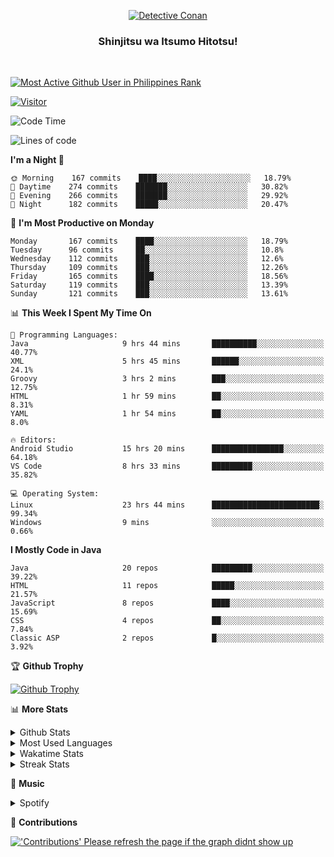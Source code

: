 <p align="center">
<a href="https://mrepol742.github.io">
  <img alt="Detective Conan" src="https://tenor.com/view/detective-detective-conan-anime-eyeglasses-gif-16507322.gif" /> 
  </a> 
  <h3 align="center">Shinjitsu wa Itsumo Hitotsu!</h3>
</p>
<br>

 
[![Most Active Github User in Philippines Rank](https://enibdhv97zm33sz.m.pipedream.net)](https://mrepol742.github.io)

[![Visitor](https://visitor-badge.glitch.me/badge?page_id=mrepol742)](https:/mrepol742.github.io)

[comment]: <> (This is a automated generated Data from github action workflow)
[comment]: <> (START OF GENERATED DATA)

<!--START_SECTION:waka-->
![Code Time](http://img.shields.io/badge/Code%20Time-357%20hrs%2018%20mins-blue)

![Lines of code](https://img.shields.io/badge/From%20Hello%20World%20I%27ve%20Written-300%20Thousand%20lines%20of%20code-blue)

**I'm a Night 🦉** 

```text
🌞 Morning    167 commits    ████░░░░░░░░░░░░░░░░░░░░░   18.79% 
🌆 Daytime    274 commits    ███████░░░░░░░░░░░░░░░░░░   30.82% 
🌃 Evening    266 commits    ███████░░░░░░░░░░░░░░░░░░   29.92% 
🌙 Night      182 commits    █████░░░░░░░░░░░░░░░░░░░░   20.47%

```
📅 **I'm Most Productive on Monday** 

```text
Monday       167 commits    ████░░░░░░░░░░░░░░░░░░░░░   18.79% 
Tuesday      96 commits     ██░░░░░░░░░░░░░░░░░░░░░░░   10.8% 
Wednesday    112 commits    ███░░░░░░░░░░░░░░░░░░░░░░   12.6% 
Thursday     109 commits    ███░░░░░░░░░░░░░░░░░░░░░░   12.26% 
Friday       165 commits    ████░░░░░░░░░░░░░░░░░░░░░   18.56% 
Saturday     119 commits    ███░░░░░░░░░░░░░░░░░░░░░░   13.39% 
Sunday       121 commits    ███░░░░░░░░░░░░░░░░░░░░░░   13.61%

```


📊 **This Week I Spent My Time On** 

```text
💬 Programming Languages: 
Java                     9 hrs 44 mins       ██████████░░░░░░░░░░░░░░░   40.77% 
XML                      5 hrs 45 mins       ██████░░░░░░░░░░░░░░░░░░░   24.1% 
Groovy                   3 hrs 2 mins        ███░░░░░░░░░░░░░░░░░░░░░░   12.75% 
HTML                     1 hr 59 mins        ██░░░░░░░░░░░░░░░░░░░░░░░   8.31% 
YAML                     1 hr 54 mins        ██░░░░░░░░░░░░░░░░░░░░░░░   8.0%

🔥 Editors: 
Android Studio           15 hrs 20 mins      ████████████████░░░░░░░░░   64.18% 
VS Code                  8 hrs 33 mins       █████████░░░░░░░░░░░░░░░░   35.82%

💻 Operating System: 
Linux                    23 hrs 44 mins      ████████████████████████░   99.34% 
Windows                  9 mins              ░░░░░░░░░░░░░░░░░░░░░░░░░   0.66%

```

**I Mostly Code in Java** 

```text
Java                     20 repos            █████████░░░░░░░░░░░░░░░░   39.22% 
HTML                     11 repos            █████░░░░░░░░░░░░░░░░░░░░   21.57% 
JavaScript               8 repos             ████░░░░░░░░░░░░░░░░░░░░░   15.69% 
CSS                      4 repos             ██░░░░░░░░░░░░░░░░░░░░░░░   7.84% 
Classic ASP              2 repos             █░░░░░░░░░░░░░░░░░░░░░░░░   3.92%

```



<!--END_SECTION:waka-->

[comment]: <> (END OF GENERATED DATA)

<p>

🏆 **Github Trophy**
  
<a href="https://mrepol742.github.io">
<img alt="Github Trophy" src="https://github-profile-trophy.vercel.app/?username=mrepol742&theme=gruvbox">
</a>
</p>

<p>

📊 **More Stats**
  
<details>
  <summary>Github Stats</summary>
  <br>
  <a href="https://mrepol742.github.io">
  <img alt="Github Stats" src="https://github-readme-stats.vercel.app/api?username=mrepol742&show_icons=true&count_private=true&theme=gruvbox">
</a>
  
  [comment]: <> (This is a automated generated Data from github action workflow)
  [comment]: <> (START OF GENERATED DATA)
  
  <br>
    <a href="https://mrepol742.github.io">
  <img alt="Github Stats" src="https://mrepol742.github.io/github-stats/generated/overview.svg">
</a>
    <br>
    <a href="https://mrepol742.github.io">
  <img alt="Github Stats" src="https://mrepol742.github.io/github-stats/generated/languages.svg">
</a>
  
   [comment]: <> (START OF GENERATED DATA)
  
  
</details> 
<details>
  <summary>Most Used Languages</summary>
  <br>
 <a href="https://mrepol742.github.io">
<img alt="Most Used Languages" src="https://github-readme-stats.vercel.app/api/top-langs/?username=mrepol742&layout=compact&include_all_commits=true&&count_private=true&langs_count=20&theme=gruvbox">
</a>
</details>

<details>
  <summary>Wakatime Stats</summary>
  <br>
<a href="https://mrepol742.github.io">
<img alt="Wakatime Stats" src="https://github-readme-stats.vercel.app/api/wakatime?username=mrepol742&layout=compact">
</a>
</details>

<details>
  <summary>Streak Stats</summary>
  <br>
<a href="https://mrepol742.github.io">
<img alt="'Streak Stats' Please refresh the page if the stats didnt show up" src="https://mrepol742-streak-stats.herokuapp.com/?user=mrepol742&theme=gruvbox">
</a>
</p>
</details>

<p>

  🎵 **Music**
  
  <details>
  <summary>Spotify</summary>
  <br>
<a href="https://mrepol742.github.io">
<img alt="Spotify" src="https://spotify-recently-played-readme.vercel.app/api?user=7xx9e7hwq1qyown0m4ut78pcz&count=10&unique=true">
</a>
</p>
</details>

<p>

📜 **Contributions**
  
<a href="https://mrepol742.github.io">
<img alt="'Contributions' Please refresh the page if the graph didnt show up" src="https://mrepol742-activity-graph.herokuapp.com/graph?username=mrepol742&theme=github&hide_border=true">
</a>
</p>
